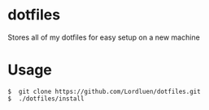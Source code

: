 # dotfiles
Stores all of my dotfiles for easy setup on a new machine

# Usage
```
$  git clone https://github.com/Lordluen/dotfiles.git
$  ./dotfiles/install
```
